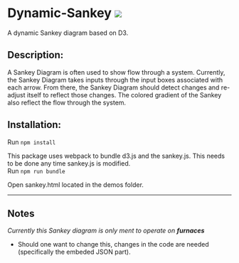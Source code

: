 # Dynamic-Sankey [![](https://img.shields.io/badge/license-MIT-blue.svg)](https://github.com/ORNL-AMO/Dynamic-Sankey/blob/master/LICENSE.txt)

A dynamic Sankey diagram based on D3.

## Description:

A Sankey Diagram is often used to show flow through a system.
Currently, the Sankey Diagram takes inputs through the input boxes
associated with each arrow. From there, the Sankey Diagram should 
detect changes and re-adjust itself to reflect those changes.
The colored gradient of the Sankey also reflect the flow 
through the system. 

## Installation:
Run `npm install`  

This package uses webpack to bundle d3.js and the sankey.js. This needs to be done any time sankey.js is modified.  
Run `npm run bundle`  

Open sankey.html located in the demos folder.

---

## Notes
*Currently this Sankey diagram is only ment to operate on **furnaces***  
* Should one want to change this, changes in the code are needed (specifically the embeded JSON part).
